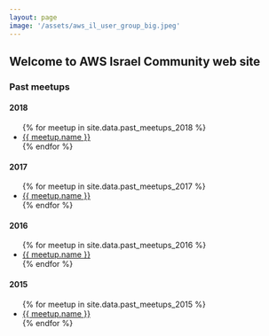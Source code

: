 ```yaml
---
layout: page
image: '/assets/aws_il_user_group_big.jpeg'
---
```

## Welcome to AWS Israel Community web site

### Past meetups

#### 2018
<ul>
{% for meetup in site.data.past_meetups_2018 %}
  <li>
    <a href="{{ meetup.link }}">
      {{ meetup.name }}
    </a>
  </li>
{% endfor %}
</ul>

#### 2017
<ul>
{% for meetup in site.data.past_meetups_2017 %}
  <li>
    <a href="{{ meetup.link }}">
      {{ meetup.name }}
    </a>
  </li>
{% endfor %}
</ul>

#### 2016
<ul>
{% for meetup in site.data.past_meetups_2016 %}
  <li>
    <a href="{{ meetup.link }}">
      {{ meetup.name }}
    </a>
  </li>
{% endfor %}
</ul>

#### 2015
<ul>
{% for meetup in site.data.past_meetups_2015 %}
  <li>
    <a href="{{ meetup.link }}">
      {{ meetup.name }}
    </a>
  </li>
{% endfor %}
</ul>
